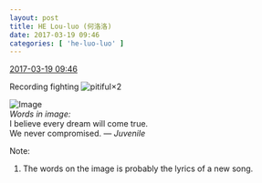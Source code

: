 ```yaml
---
layout: post
title: HE Lou-luo (何洛洛)
date: 2017-03-19 09:46
categories: [ 'he-luo-luo' ]
---
```


<div class="weibo-info">
  <a href="http://weibo.com/6117570574/EAtWafEpl">2017-03-19 09:46</a>
</div>

Recording fighting ![pitiful](http://img.t.sinajs.cn/t4/appstyle/expression/ext/normal/af/kl_org.gif)×2

<!-- more -->

![Image](http://wx2.sinaimg.cn/mw690/006G0Hz8gy1fdrwoaa4q6j30xr0fdmxx.jpg)  
*Words in image:*  
I believe every dream will come true.  
We never compromised.
— *Juvenile*

Note:
1. The words on the image is probably the lyrics of a new song.
